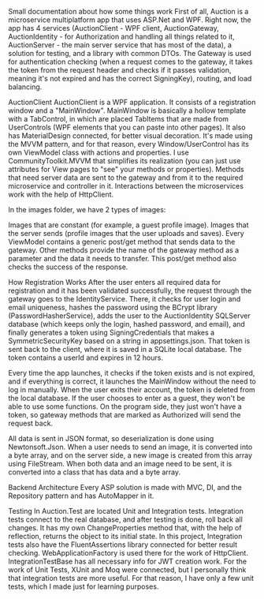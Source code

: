 Small documentation about how some things work
First of all, Auction is a microservice multiplatform app that uses ASP.Net and WPF. Right now, the app has 4 services (AuctionClient - WPF client, AuctionGateway, AuctionIdentity - for Authorization and handling all things related to it, AuctionServer - the main server service that has most of the data), a solution for testing, and a library with common DTOs. The Gateway is used for authentication checking (when a request comes to the gateway, it takes the token from the request header and checks if it passes validation, meaning it's not expired and has the correct SigningKey), routing, and load balancing.

AuctionClient
AuctionClient is a WPF application. It consists of a registration window and a "MainWindow". MainWindow is basically a hollow template with a TabControl, in which are placed TabItems that are made from UserControls (WPF elements that you can paste into other pages). It also has MaterialDesign connected, for better visual decoration. It's made using the MVVM pattern, and for that reason, every Window/UserControl has its own ViewModel class with actions and properties. I use CommunityToolkit.MVVM that simplifies its realization (you can just use attributes for View pages to "see" your methods or properties). Methods that need server data are sent to the gateway and from it to the required microservice and controller in it. Interactions between the microservices work with the help of HttpClient.

In the images folder, we have 2 types of images:

Images that are constant (for example, a guest profile image).
Images that the server sends (profile images that the user uploads and saves).
Every ViewModel contains a generic post/get method that sends data to the gateway. Other methods provide the name of the gateway method as a parameter and the data it needs to transfer. This post/get method also checks the success of the response.

How Registration Works
After the user enters all required data for registration and it has been validated successfully, the request through the gateway goes to the IdentityService. There, it checks for user login and email uniqueness, hashes the password using the BCrypt library (PasswordHasherService), adds the user to the AuctionIdentity SQLServer database (which keeps only the login, hashed password, and email), and finally generates a token using SigningCredentials that makes a SymmetricSecurityKey based on a string in appsettings.json. That token is sent back to the client, where it is saved in a SQLite local database. The token contains a userId and expires in 12 hours.

Every time the app launches, it checks if the token exists and is not expired, and if everything is correct, it launches the MainWindow without the need to log in manually. When the user exits their account, the token is deleted from the local database. If the user chooses to enter as a guest, they won't be able to use some functions. On the program side, they just won't have a token, so gateway methods that are marked as Authorized will send the request back.

All data is sent in JSON format, so deserialization is done using Newtonsoft.Json. When a user needs to send an image, it is converted into a byte array, and on the server side, a new image is created from this array using FileStream. When both data and an image need to be sent, it is converted into a class that has data and a byte array.

Backend Architecture
Every ASP solution is made with MVC, DI, and the Repository pattern and has AutoMapper in it.

Testing
In Auction.Test are located Unit and Integration tests. Integration tests connect to the real database, and after testing is done, roll back all changes. It has my own ChangeProperties method that, with the help of reflection, returns the object to its initial state. In this project, Integration tests also have the FluentAssertions library connected for better result checking. WebApplicationFactory is used there for the work of HttpClient. IntegrationTestBase has all necessary info for JWT creation work. For the work of Unit Tests, XUnit and Moq were connected, but I personally think that integration tests are more useful. For that reason, I have only a few unit tests, which I made just for learning purposes.
